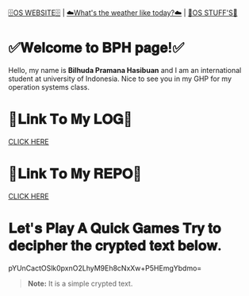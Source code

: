 [🗄OS WEBSITE🗄](https://os.vlsm.org/) | [☁What's the weather like today?☁](https://www.bmkg.go.id/cuaca/prakiraan-cuaca-indonesia.bmkg?lang=EN) | [🔗OS STUFF'S🔗](https://bilhudapramana.github.io/os212/LINKS)
#  ✅𝐖𝐞𝐥𝐜𝐨𝐦𝐞 𝐭𝐨 𝐁𝐏𝐇 𝐩𝐚𝐠𝐞!✅
Hello, my name is **Bilhuda Pramana Hasibuan** and I am an international student at university of Indonesia. Nice to see you in my GHP for my operation systems class.

# 📑𝐋𝐢𝐧𝐤 𝐓𝐨 𝐌𝐲 𝐋𝐎𝐆📑
[CLICK HERE](https://bilhudapramana.github.io/os212/TXT/mylog.txt)

# 🚀𝐋𝐢𝐧𝐤 𝐓𝐨 𝐌𝐲 𝐑𝐄𝐏𝐎🚀
[CLICK HERE](https://github.com/bilhudapramana/os212/)

# 𝐋𝐞𝐭'𝐬 𝐏𝐥𝐚𝐲 𝐀 𝐐𝐮𝐢𝐜𝐤 𝐆𝐚𝐦𝐞𝐬 𝐓𝐫𝐲 𝐭𝐨 𝐝𝐞𝐜𝐢𝐩𝐡𝐞𝐫 𝐭𝐡𝐞 𝐜𝐫𝐲𝐩𝐭𝐞𝐝 𝐭𝐞𝐱𝐭 𝐛𝐞𝐥𝐨𝐰.
pYUnCactOSlk0pxnO2LhyM9Eh8cNxXw+P5HEmgYbdmo=
> **Note:** It is a simple crypted text.
